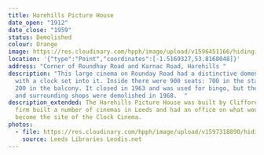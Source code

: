 ```yaml
---
title: Harehills Picture House
date_open: "1912"
date_close: "1959"
status: Demolished
colour: Orange
image: https://res.cloudinary.com/hpph/image/upload/v1596451166/hidinginplainsight/harehillspicturehouse.svg
location: '{"type":"Point","coordinates":[-1.5169327,53.8168048]}'
address: "Corner of Roundhay Road and Karnac Road, Harehills "
description: "This large cinema on Rounday Road had a distinctive domed roof,
  with a clock set into it. Inside there were 900 seats: 700 in the stalls and
  200 in the balcony. It closed in 1963 and was used for bingo, but the building
  and surrounding shops were demolished in 1968.  "
description_extended: The Harehills Picture House was built by Clifford Lax. His
  firm built a number of cinemas in Leeds and had an office on what would later
  become the site of the Clock Cinema.
photos:
  - file: https://res.cloudinary.com/hpph/image/upload/v1597318890/hidinginplainsight/Harehills_Picture_House_Leeds_Libraries_20031013_58454532.jpg
    source: Leeds Libraries Leodis.net
---
```

